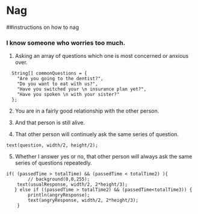 # Nag
##instructions on how to nag

### I know someone who worries too much.

1. Asking an array of questions which one is most concerned or anxious over.
```processing
  String[] commonQuestions = {
    "Are you going to the dentist?", 
    "Do you want to eat with us?", 
    "Have you switched your \n insurance plan yet?", 
    "Have you spoken \n with your sister?"
  };
```

2. You are in a fairly good relationship with the other person. 


3. And that person is still alive.


4. That other person will continuely ask the same series of question. 
```processing
text(question, width/2, height/2);  
```

5. Whether I answer yes or no, that other person will always ask the same series of questions repeatedly. 
```processing
if( (passedTime > totalTime) && (passedTime < totalTime2) ){
        // background(0,0,255);
    text(usualResponse, width/2, 2*height/3);
   } else if ((passedTime > totalTime2) && (passedTime<totalTime3)) {
        println(angryResponse);
        text(angryResponse, width/2, 2*height/3);
    }
        
  ```
